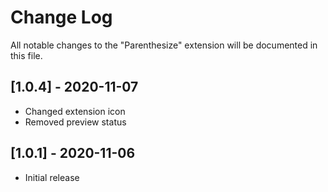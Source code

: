 # Change Log

All notable changes to the "Parenthesize" extension will be documented in this file.

## [1.0.4] - 2020-11-07

- Changed extension icon
- Removed preview status

## [1.0.1] - 2020-11-06

- Initial release
